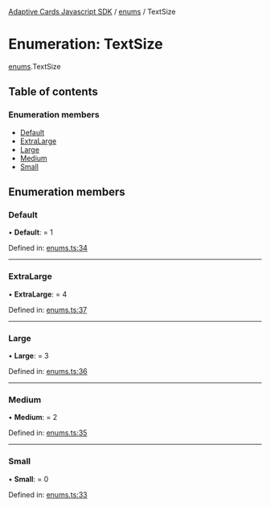 [Adaptive Cards Javascript SDK](../README.md) / [enums](../modules/enums.md) / TextSize

# Enumeration: TextSize

[enums](../modules/enums.md).TextSize

## Table of contents

### Enumeration members

- [Default](enums.textsize.md#default)
- [ExtraLarge](enums.textsize.md#extralarge)
- [Large](enums.textsize.md#large)
- [Medium](enums.textsize.md#medium)
- [Small](enums.textsize.md#small)

## Enumeration members

### Default

• **Default**: = 1

Defined in: [enums.ts:34](https://github.com/microsoft/AdaptiveCards/blob/0938a1f10/source/nodejs/adaptivecards/src/enums.ts#L34)

---

### ExtraLarge

• **ExtraLarge**: = 4

Defined in: [enums.ts:37](https://github.com/microsoft/AdaptiveCards/blob/0938a1f10/source/nodejs/adaptivecards/src/enums.ts#L37)

---

### Large

• **Large**: = 3

Defined in: [enums.ts:36](https://github.com/microsoft/AdaptiveCards/blob/0938a1f10/source/nodejs/adaptivecards/src/enums.ts#L36)

---

### Medium

• **Medium**: = 2

Defined in: [enums.ts:35](https://github.com/microsoft/AdaptiveCards/blob/0938a1f10/source/nodejs/adaptivecards/src/enums.ts#L35)

---

### Small

• **Small**: = 0

Defined in: [enums.ts:33](https://github.com/microsoft/AdaptiveCards/blob/0938a1f10/source/nodejs/adaptivecards/src/enums.ts#L33)
